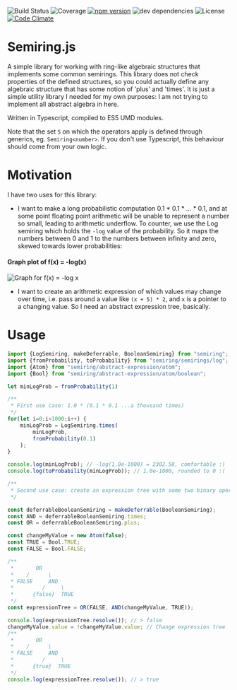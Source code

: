 ![Build Status](https://travis-ci.org/digitalheir/semiring-js.svg?branch=master)
![Coverage](https://img.shields.io/coveralls/digitalheir/semiring-js.svg)
[![npm version](https://badge.fury.io/js/semiring.svg)](https://badge.fury.io/js/semiring)
![dev dependencies](https://img.shields.io/david/dev/digitalheir/bibliography-js.svg)
![License](https://img.shields.io/npm/l/semiring.svg)
[![Code Climate](https://codeclimate.com/github/digitalheir/semiring-js/badges/gpa.svg)](https://codeclimate.com/github/digitalheir/bibliography-js)


# Semiring.js

A simple library for working with ring-like algebraic structures that implements some common semirings. This library does not check properties of the defined structures, so you could actually define any algebraic structure that has some notion of 'plus' and 'times'. It is just a simple utility library I needed for my own purposes: I am not trying to implement all abstract algebra in here.

Written in Typescript, compiled to ES5 UMD modules.

Note that the set `S` on which the operators apply is defined through generics, eg. `Semiring<number>`. If you don't use Typescript, this behaviour should come from your own logic.

# Motivation
I have two uses for this library:

* I want to make a long probabilistic computation 0.1 * 0.1 * ... * 0.1, and at some point floating point arithmetic will be unable to represent a number so small, leading to arithmetic underflow. To counter, we use the Log semiring which holds the `-log` value of the probability. So it maps the numbers between 0 and 1 to the numbers between infinity and zero, skewed towards lower probabilities:
#### Graph plot of f(x) = -log(x)
![Graph for f(x) = -log x](https://leibniz.cloudant.com/assets/_design/ddoc/graph%20for%20-log%20x.PNG)

* I want to create an arithmetic expression of which values may change over time, i.e. pass around a value like `(x + 5) * 2`, and `x` is a pointer to a changing value. So I need an abstract expression tree, basically.

# Usage
````js
import {LogSemiring, makeDeferrable, BooleanSemiring} from "semiring";
import {fromProbability, toProbability} from "semiring/semirings/log";
import {Atom} from "semiring/abstract-expression/atom";
import {Bool} from "semiring/abstract-expression/atom/boolean";

let minLogProb = fromProbability(1)

/**
 * First use case: 1.0 * (0.1 * 0.1 ...a thousand times)
 */
for(let i=0;i<1000;i++) {
    minLogProb = LogSemiring.times(
        minLogProb,
        fromProbability(0.1)
    );
}

console.log(minLogProb); // -log(1.0e-1000) = 2302.58, comfortable :)
console.log(toProbability(minLogProb)); // 1.0e-1000, rounded to 0 :(

/**
 * Second use case: create an expression tree with some two binary operators
 */

const deferrableBooleanSemiring = makeDeferrable(BooleanSemiring);
const AND = deferrableBooleanSemiring.times;
const OR = deferrableBooleanSemiring.plus;

const changeMyValue = new Atom(false);
const TRUE = Bool.TRUE;
const FALSE = Bool.FALSE;

/**
 *       OR
 *    /      \
 * FALSE     AND
 *         /     \
 *      {false}  TRUE
 */
const expressionTree = OR(FALSE, AND(changeMyValue, TRUE));

console.log(expressionTree.resolve()); // > false
changeMyValue.value = !changeMyValue.value; // Change expression tree
/**
 *       OR
 *    /      \
 * FALSE     AND
 *         /     \
 *      {true}  TRUE
 */
console.log(expressionTree.resolve()); // > true

````

